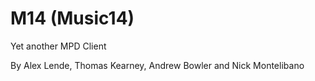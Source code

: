 # M14 (Music14)
Yet another MPD Client

By Alex Lende, Thomas Kearney, Andrew Bowler and Nick Montelibano
